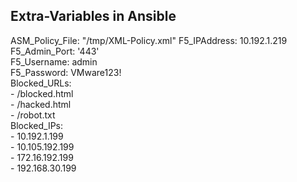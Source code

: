 ## Extra-Variables in Ansible

ASM_Policy_File: "/tmp/XML-Policy.xml"
F5_IPAddress: 10.192.1.219  
F5_Admin_Port: '443'  
F5_Username: admin  
F5_Password: VMware123!  
Blocked_URLs:  
  \- /blocked.html  
  \- /hacked.html  
  \- /robot.txt  
Blocked_IPs:  
  \- 10.192.1.199  
  \- 10.105.192.199  
  \- 172.16.192.199  
  \- 192.168.30.199  
 
